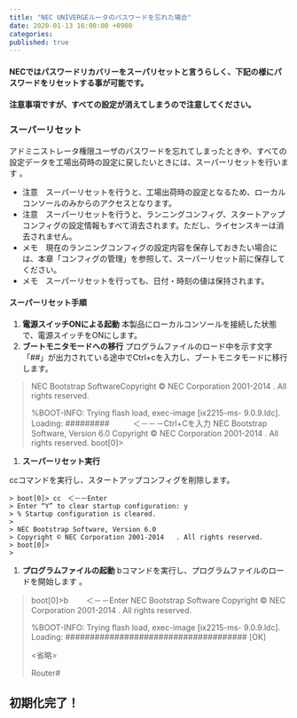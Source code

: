 ```yaml
---
title: "NEC UNIVERGEルータのパスワードを忘れた場合"
date: 2020-01-13 16:00:00 +0900
categories: 
published: true
---
```


#### NECではパスワードリカバリーをスーパリセットと言うらしく、下記の様にパスワードをリセットする事が可能です。
#### 注意事項ですが、すべての設定が消えてしまうので注意してください。

### スーパーリセット
アドミニストレータ権限ユーザのパスワードを忘れてしまったときや、すべての設定データを工場出荷時の設定に戻したいときには、スーパーリセットを行います 。
* 注意　スーパーリセットを行うと、工場出荷時の設定となるため、ローカルコンソールのみからのアクセスとなります。
* 注意　スーパーリセットを行うと、ランニングコンフィグ、スタートアップコンフィグの設定情報もすべて消去されます。ただし、ライセンスキーは消去されません。
* メモ　現在のランニングコンフィグの設定内容を保存しておきたい場合には、本章「コンフィグの管理」を参照して、スーパーリセット前に保存してください。
* メモ　スーパーリセットを行っても、日付・時刻の値は保持されます。 

#### **スーパーリセット手順**
1. **電源スイッチONによる起動**
本製品にローカルコンソールを接続した状態で、電源スイッチをONにします。
1. **ブートモニタモードへの移行**
プログラムファイルのロード中を示す文字「##」が出力されている途中でCtrl+cを入力し、ブートモニタモードに移行します。
> NEC Bootstrap SoftwareCopyright
> © NEC Corporation 2001-2014   . All rights reserved.
> 
> %BOOT-INFO: Trying flash load, exec-image [ix2215-ms-  9.0.9.ldc].
> Loading: #########　　　＜－－－Ctrl+Cを入力
> NEC Bootstrap Software, Version 6.0
> Copyright © NEC Corporation 2001-2014   . All rights reserved.
> boot[0]>  
> 
1. **スーパーリセット実行**

ccコマンドを実行し、スタートアップコンフィグを削除します。
```
> boot[0]> cc　＜－－Enter
> Enter “Y” to clear startup configuration: y
> % Startup configuration is cleared.
> 
> NEC Bootstrap Software, Version 6.0
> Copyright © NEC Corporation 2001-2014   . All rights reserved.
> boot[0]>
>
```
1. **プログラムファイルの起動**
bコマンドを実行し、プログラムファイルのロードを開始します 。
> boot[0]>b 　　＜－－Enter
> NEC Bootstrap Software
> Copyright © NEC Corporation 2001-2014   . All rights reserved.
> 
> %BOOT-INFO: Trying flash load, exec-image [ix2215-ms-  9.0.9.ldc].
> Loading: ##################################### [OK]
> 
> <省略>
> 
> Router# 
>

## 初期化完了！